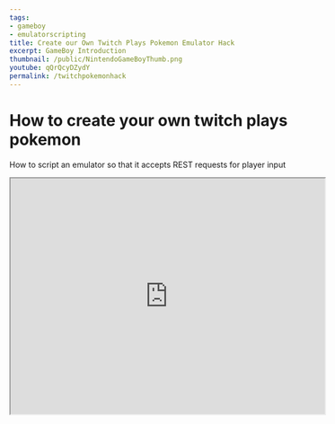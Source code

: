 ```yaml
---
tags: 
- gameboy
- emulatorscripting
title: Create our Own Twitch Plays Pokemon Emulator Hack
excerpt: GameBoy Introduction
thumbnail: /public/NintendoGameBoyThumb.png
youtube: qQrQcyDZydY
permalink: /twitchpokemonhack
---
```


# How to create your own twitch plays pokemon
How to script an emulator so that it accepts REST requests for player input
<iframe width="560" height="420" src="https://www.youtube.com/embed/qQrQcyDZydY?color=white&theme=dark"></iframe>

